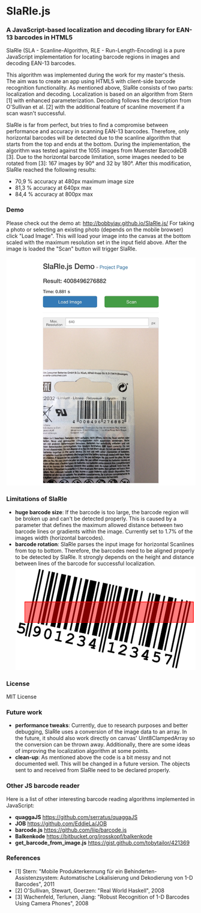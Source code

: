 # SlaRle.js
### A JavaScript-based localization and decoding library for EAN-13 barcodes in HTML5

SlaRle (SLA - Scanline-Algorithm, RLE - Run-Length-Encoding) is a pure JavaScript implementation for locating barcode regions in images and decoding EAN-13 barcodes.

This algorithm was implemented during the work for my master's thesis.
The aim was to create an app using HTML5 with client-side barcode recognition functionality.
As mentioned above, SlaRle consists of two parts: localization and decoding.
Localization is based on an algorithm from Stern [1] with enhanced parameterization.
Decoding follows the description from O'Sullivan et al. [2] with the additional feature of scanline movement if a scan wasn't successful.

SlaRle is far from perfect, but tries to find a compromise between performance and accuracy in scanning EAN-13 barcodes.
Therefore, only horizontal barcodes will be detected due to the scanline algorithm that starts from the top and ends at the bottom.
During the implementation, the algorithm was tested against the 1055 images from Muenster BarcodeDB [3].
Due to the horizontal barcode limitation, some images needed to be rotated from [3]: 167 images by 90° and 32 by 180°.
After this modification, SlaRle reached the following results:

- 70,9 % accuracy at 480px maximum image size
- 81,3 % accuracy at 640px max
- 84,4 % accuracy at 800px max


### Demo

Please check out the demo at: http://bobbyjay.github.io/SlaRle.js/
For taking a photo or selecting an existing photo (depends on the mobile browser) click "Load Image". This will load your image into the canvas at the bottom scaled with the maximum resolution set in the input field above. After the image is loaded the "Scan" button will trigger SlaRle.

![Demo Screenshot](img/DemoScreen.jpg)


### Limitations of SlaRle

- **huge barcode size**: If the barcode is too large, the barcode region will be broken up and can't be detected properly. This is caused by a parameter that defines the maximum allowed distance between two barcode lines or gradients within the image. Currently set to 1.7% of the images width (horizontal barcodes).
- **barcode rotation**: SlaRle parses the input image for horizontal Scanlines from top to bottom. Therefore, the barcodes need to be aligned properly to be detected by SlaRle. It strongly depends on the height and distance between lines of the barcode for successful localization.
![Demo Screenshot](img/BarcodeRotation12rechts.png)


### License

MIT License


### Future work

- **performance tweaks**: Currently, due to research purposes and better debugging, SlaRle uses a conversion of the image data to an array. In the future, it should also work directly on canvas' Uint8ClampedArray so the conversion can be thrown away. Additionally, there are some ideas of improving the localization algorithm at some points.
- **clean-up**: As mentioned above the code is a bit messy and not documented well. This will be changed in a future version. The objects sent to and received from SlaRle need to be declared properly.


### Other JS barcode reader

Here is a list of other interesting barcode reading algorithms implemented in JavaScript:

- **quaggaJS** https://github.com/serratus/quaggaJS
- **JOB** https://github.com/EddieLa/JOB
- **barcode.js** https://github.com/liip/barcode.js
- **Balkenkode** https://bitbucket.org/jrosskopf/balkenkode
- **get_barcode_from_image.js** https://gist.github.com/tobytailor/421369


### References

- [1] Stern: "Mobile Produkterkennung für ein Behinderten-Assistenzsystem: Automatische Lokalisierung und Dekodierung von 1-D Barcodes", 2011
- [2] O'Sullivan, Stewart, Goerzen: "Real World Haskell", 2008
- [3] Wachenfeld, Terlunen, Jiang: "Robust Recognition of 1-D Barcodes Using Camera Phones", 2008